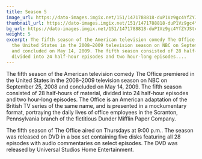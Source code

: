 ```yaml
---
title: Season 5
image_url: https://dato-images.imgix.net/151/1471788818-duP1Vz9gc4YfZYJStccdBc1IRUY.jpg?ixlib=rb-1.1.0&ch=DPR%2CWidth&auto=compress%2Cformat&w=400
thumbnail_url: https://dato-images.imgix.net/151/1471788818-duP1Vz9gc4YfZYJStccdBc1IRUY.jpg?ixlib=rb-1.1.0&ch=DPR%2CWidth&auto=compress%2Cformat&h=300
bg_url: https://dato-images.imgix.net/151/1471788818-duP1Vz9gc4YfZYJStccdBc1IRUY.jpg?ixlib=rb-1.1.0&ch=DPR%2CWidth&auto=compress%2Cformat&w=5
weight: 5
excerpt: The fifth season of the American television comedy The Office premiered in
  the United States in the 2008–2009 television season on NBC on September 25, 2008
  and concluded on May 14, 2009. The fifth season consisted of 28 half-hours of material,
  divided into 24 half-hour episodes and two hour-long episodes....
---
```


The fifth season of the American television comedy The Office premiered in the United States in the 2008–2009 television season on NBC on September 25, 2008 and concluded on May 14, 2009. The fifth season consisted of 28 half-hours of material, divided into 24 half-hour episodes and two hour-long episodes. The Office is an American adaptation of the British TV series of the same name, and is presented in a mockumentary format, portraying the daily lives of office employees in the Scranton, Pennsylvania branch of the fictitious Dunder Mifflin Paper Company.

The fifth season of The Office aired on Thursdays at 9:00 p.m.. The season was released on DVD in a box set containing five disks featuring all 28 episodes with audio commentaries on select episodes. The DVD was released by Universal Studios Home Entertainment.